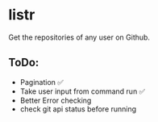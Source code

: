# listr
Get the repositories of any user on Github.

## ToDo:
 - Pagination :white_check_mark:
 - Take user input from command run :white_check_mark:
 - Better Error checking
 - check git api status before running
